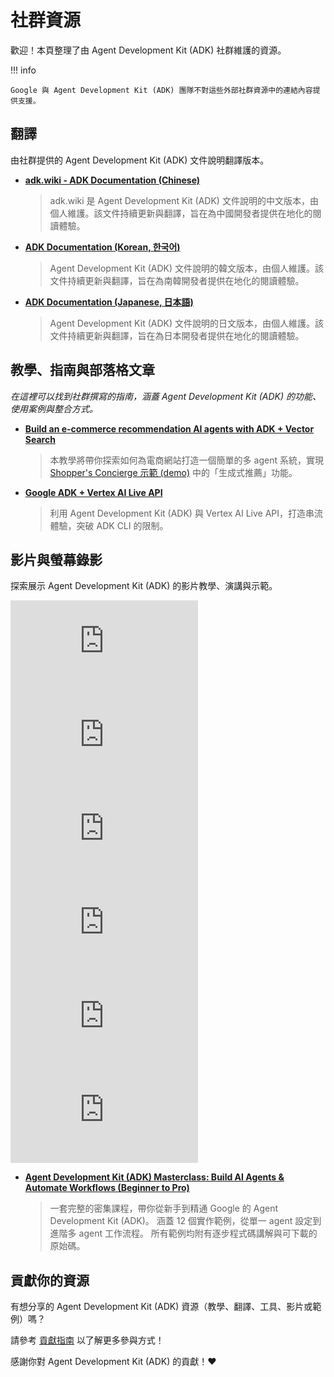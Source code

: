 # 社群資源

歡迎！本頁整理了由 Agent Development Kit (ADK) 社群維護的資源。

!!! info

    Google 與 Agent Development Kit (ADK) 團隊不對這些外部社群資源中的連結內容提供支援。

## 翻譯

由社群提供的 Agent Development Kit (ADK) 文件說明翻譯版本。

*   **[adk.wiki - ADK Documentation (Chinese)](https://adk.wiki/)**

    > adk.wiki 是 Agent Development Kit (ADK) 文件說明的中文版本，由個人維護。該文件持續更新與翻譯，旨在為中國開發者提供在地化的閱讀體驗。

*   **[ADK Documentation (Korean, 한국어)](https://adk-labs.github.io/adk-docs/ko/)**

    > Agent Development Kit (ADK) 文件說明的韓文版本，由個人維護。該文件持續更新與翻譯，旨在為南韓開發者提供在地化的閱讀體驗。

*   **[ADK Documentation (Japanese, 日本語)](https://adk-labs.github.io/adk-docs/ja/)**

    > Agent Development Kit (ADK) 文件說明的日文版本，由個人維護。該文件持續更新與翻譯，旨在為日本開發者提供在地化的閱讀體驗。

## 教學、指南與部落格文章

*在這裡可以找到社群撰寫的指南，涵蓋 Agent Development Kit (ADK) 的功能、使用案例與整合方式。*

*   **[Build an e-commerce recommendation AI agents with ADK + Vector Search](https://github.com/google/adk-docs/blob/main/examples/python/notebooks/shop_agent.ipynb)**

    > 本教學將帶你探索如何為電商網站打造一個簡單的多 agent 系統，實現 [Shopper's Concierge 示範 (demo)](https://www.youtube.com/watch?v=LwHPYyw7u6U) 中的「生成式推薦」功能。

* **[Google ADK + Vertex AI Live API](https://medium.com/google-cloud/google-adk-vertex-ai-live-api-125238982d5e)**

    > 利用 Agent Development Kit (ADK) 與 Vertex AI Live API，打造串流體驗，突破 ADK CLI 的限制。

## 影片與螢幕錄影

探索展示 Agent Development Kit (ADK) 的影片教學、演講與示範。

<div class="video-grid">
  <div class="video-item">
    <div class="video-container">
      <iframe src="https://www.youtube-nocookie.com/embed/zgrOwow_uTQ?si=1xVxuZyW022Rq5ZC" title="YouTube video player" frameborder="0" allow="accelerometer; autoplay; clipboard-write; encrypted-media; gyroscope; picture-in-picture; web-share" referrerpolicy="strict-origin-when-cross-origin" allowfullscreen></iframe>
    </div>
  </div>

  <div class="video-item">
    <div class="video-container">
      <iframe src="https://www.youtube-nocookie.com/embed/44C8u0CDtSo?si=EkZu_m5O-fQPzORk" title="YouTube video player" frameborder="0" allow="accelerometer; autoplay; clipboard-write; encrypted-media; gyroscope; picture-in-picture; web-share" referrerpolicy="strict-origin-when-cross-origin" allowfullscreen></iframe>
    </div>
  </div>

  <div class="video-item">
    <div class="video-container">
      <iframe src="https://www.youtube-nocookie.com/embed/efcUXoMX818?si=Dwez2zH8OSwf7Ktg" title="YouTube video player" frameborder="0" allow="accelerometer; autoplay; clipboard-write; encrypted-media; gyroscope; picture-in-picture; web-share" referrerpolicy="strict-origin-when-cross-origin" allowfullscreen></iframe>
    </div>
  </div>

  <div class="video-item">
    <div class="video-container">
      <iframe src="https://www.youtube-nocookie.com/embed/hPzjkQFV5yI?si=GNbDQ1iqP4fok-SY" title="YouTube video player" frameborder="0" allow="accelerometer; autoplay; clipboard-write; encrypted-media; gyroscope; picture-in-picture; web-share" referrerpolicy="strict-origin-when-cross-origin" allowfullscreen></iframe>
    </div>
  </div>

  <div class="video-item">
    <div class="video-container">
      <iframe src="https://www.youtube-nocookie.com/embed/LwHPYyw7u6U" title="YouTube video player" frameborder="0" allow="accelerometer; autoplay; clipboard-write; encrypted-media; gyroscope; picture-in-picture; web-share" referrerpolicy="strict-origin-when-cross-origin" allowfullscreen></iframe>
    </div>
  </div>

  <div class="video-item">
    <div class="video-container">
      <iframe src="https://www.youtube-nocookie.com/embed/5ZmaWY7UX6k" title="ADK Tools Walkthrough" frameborder="0" allow="accelerometer; autoplay; clipboard-write; encrypted-media; gyroscope; picture-in-picture; web-share" referrerpolicy="strict-origin-when-cross-origin" allowfullscreen></iframe>
    </div>
  </div>

</div>

*   **[Agent Development Kit (ADK) Masterclass: Build AI Agents & Automate Workflows (Beginner to Pro)](https://www.youtube.com/watch?v=P4VFL9nIaIA)**

    > 一套完整的密集課程，帶你從新手到精通 Google 的 Agent Development Kit (ADK)。
    > 涵蓋 12 個實作範例，從單一 agent 設定到進階多 agent 工作流程。
    > 所有範例均附有逐步程式碼講解與可下載的原始碼。

## 貢獻你的資源

有想分享的 Agent Development Kit (ADK) 資源（教學、翻譯、工具、影片或範例）嗎？

請參考 [貢獻指南](contributing-guide.md) 以了解更多參與方式！

感謝你對 Agent Development Kit (ADK) 的貢獻！❤️
